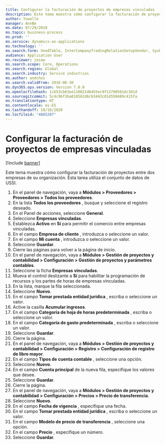 ```yaml
---
title: Configurar la facturación de proyectos de empresas vinculadas
description: Este tema muestra cómo configurar la facturación de proyectos entre dos empresas de su organización.
author: Yowelle
manager: AnnBe
ms.date: 07/29/2019
ms.topic: business-process
ms.prod: ''
ms.service: dynamics-ax-applications
ms.technology: ''
ms.search.form: VendTable, InterCompanyTradingRelationSetupVendor, SysDataAreaSelectLookup, ProjParameters, ProjPosting, ProjTransferPrice
audience: Application User
ms.reviewer: josaw
ms.search.scope: Core, Operations
ms.search.region: Global
ms.search.industry: Service industries
ms.author: andchoi
ms.search.validFrom: 2016-06-30
ms.dyn365.ops.version: Version 7.0.0
ms.openlocfilehash: 1cb53cb63ee11082146455ec9f13790501dc3d1d
ms.sourcegitcommit: 5c4c9bf3ba018562d6cb3443c01d550489c415fa
ms.translationtype: HT
ms.contentlocale: es-ES
ms.lasthandoff: 10/16/2020
ms.locfileid: "4085207"
---
```

# <a name="configure-intercompany-project-invoicing"></a>Configurar la facturación de proyectos de empresas vinculadas

[!include [banner](../../includes/banner.md)]

Este tema muestra cómo configurar la facturación de proyectos entre dos empresas de su organización. Esta tarea utiliza el conjunto de datos de USSI.

1. En el panel de navegación, vaya a **Módulos > Proveedores > Proveedores > Todos los proveedores**.
2. En la lista **Todos los proveedores** , busque y seleccione el registro deseado.
3. En el Panel de acciones, seleccione **General**.
4. Seleccione **Empresas vinculadas**.
5. Establezca **Activo** en **Sí** para permitir el comercio entre empresas vinculadas.
6. En el campo **Empresa de cliente** , introduzca o seleccione un valor.
7. En el campo **Mi cuenta** , introduzca o seleccione un valor.
8. Seleccione **Guardar**.
9. Cierre las páginas para volver a la página de inicio.
10. En el panel de navegación, vaya a **Módulos > Gestión de proyectos y contabilidad > Configuración > Gestión de proyectos y parámetros contables**.
11. Seleccione la ficha **Empresas vinculadas**.
12. Mueva el control deslizante a **Sí** para habilitar la programación de recursos y los partes de horas de empresas vinculadas.
13. En la lista, marque la fila seleccionada.
14. Seleccione **Nuevo**.
15. En el campo **Tomar prestada entidad jurídica** , escriba o seleccione un valor.
16. Active la casilla **Acumular ingresos**.
17. En el campo **Categoría de hoja de horas predeterminada** , escriba o seleccione un valor.
18. En el campo **Categoría de gasto predeterminada** , escriba o seleccione un valor.
19. Seleccione **Guardar**.
20. Cierre la página.
21. En el panel de navegación, vaya a **Módulos > Gestión de proyectos y contabilidad > Configuración > Registro > Configuración de registro de libro mayor**.
22. En el campo **Tipos de cuenta contable** , seleccione una opción.
23. Seleccione **Nuevo**.
24. En el campo **Cuenta principal** de la nueva fila, especifique los valores que desee.
25. Seleccione **Guardar**.
26. Cierre la página.
27. En el panel de navegación, vaya a **Módulos > Gestión de proyectos y contabilidad > Configuración > Precios > Precio de transferencia**.
28. Seleccione **Nuevo**.
29. En el campo **Fecha de vigencia** , especifique una fecha.
30. En el campo **Tomar prestada entidad jurídica** , escriba o seleccione un valor.
31. En el campo **Modelo de precio de transferencia** , seleccione una opción.
32. En el campo **Precio** , especifique un número.
33. Seleccione **Guardar**.

